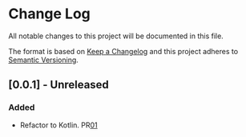 # Change Log
All notable changes to this project will be documented in this file.

The format is based on [Keep a Changelog](http://keepachangelog.com/)
and this project adheres to [Semantic Versioning](http://semver.org/).

## [0.0.1] - Unreleased
### Added
- Refactor to Kotlin. PR[01](https://github.com/LucasMTTrabajo/ExampleProjectFeavorAndroid/pull/1)